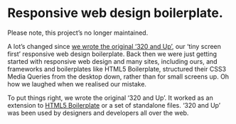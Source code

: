 # Responsive web design boilerplate.

Please note, this project’s no longer maintained.

A lot’s changed since <a href="https://stuffandnonsense.co.uk/blog/about/320_and_up/"> we wrote the original ‘320 and Up’</a>, our ‘tiny screen first’ responsive web design boilerplate. Back then we were just getting started with responsive web design and many sites, including ours, and frameworks and boilerplates like HTML5 Boilerplate, structured their CSS3 Media Queries from the desktop down, rather than for small screens up. Oh how we laughed when we realised our mistake.

To put things right, we wrote the original ‘320 and Up’. It worked as an extension to <a href="https://html5boilerplate.com/">HTML5 Boilerplate</a> or a set of standalone files. ‘320 and Up’ was been used by designers and developers all over the web.
